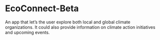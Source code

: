 # EcoConnect-Beta

An app that let’s the user explore both local and global climate organizations. It could also provide information on climate action initiatives and upcoming events.
